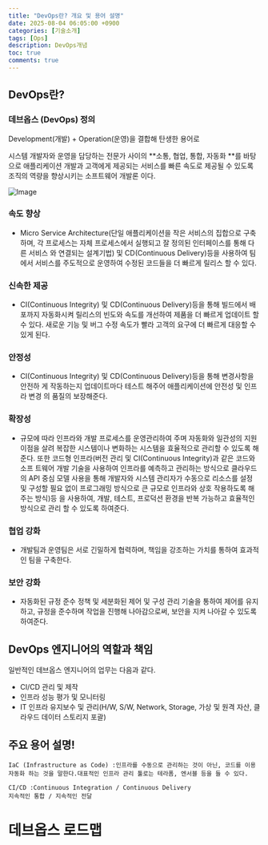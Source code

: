 ```yaml
---
title: "DevOps란? 개요 및 용어 설명"
date: 2025-08-04 06:05:00 +0900
categories: [기술소개]
tags: [Ops]
description: DevOps개념
toc: true
comments: true
---
```


## DevOps란?

### 데브옵스 (DevOps) 정의

Development(개발) + Operation(운영)을 결합해 탄생한 용어로

시스템 개발자와 운영을 담당하는 전문가 사이의 **소통, 협업, 통합, 자동화 **를 바탕으로 애플리케이션 개발과 고객에게 제공되는 서비스를 빠른 속도로 제공될 수 있도록 조직의 역량을 향상시키는 소프트웨어 개발론 이다.

![Image](https://prod-files-secure.s3.us-west-2.amazonaws.com/e6db513d-ec54-40ff-aa74-2487b0bcfe15/a19f66cd-2b2f-4b58-b6df-66622ea44baf/Untitled.png?X-Amz-Algorithm=AWS4-HMAC-SHA256&X-Amz-Content-Sha256=UNSIGNED-PAYLOAD&X-Amz-Credential=ASIAZI2LB466TR5XA5UX%2F20250805%2Fus-west-2%2Fs3%2Faws4_request&X-Amz-Date=20250805T002830Z&X-Amz-Expires=3600&X-Amz-Security-Token=IQoJb3JpZ2luX2VjEBcaCXVzLXdlc3QtMiJHMEUCIQDhOlcZuq%2F8kbJIxJhtt8wt4aeAObD%2BddsV%2B8RDdJeyQgIgYtLaaz1IoomeXp30izf%2F36gTSN%2BtempXkLFMpP4j4jIq%2FwMIUBAAGgw2Mzc0MjMxODM4MDUiDMp%2FyxWnZFezy%2Fw7PircA0QbTFqI7Q8hBxwvvH%2Fb0D8Vh7JWEmQRMoSMWXx20bXvw6i%2F4f4npON53TQwiCrX%2FgqU2helWMuf0WP4X0%2FKPVrebugvryZ4%2BR%2B7qr%2BoJl6pqNe%2FqZCzSPNJOx96nI7OTo4ZS2eswd%2BCwiyinx1egE5rQBU7pe825KtLC9ASQJa695w%2FT8WfxkyETT03iK8shHMlwAy%2FAWdU3B3gr19ORMmNeQ70lzKugwCmaLSR7f%2Bc0%2BaW0FLUerQw7JkTMXneJlWvLB9SWtGtuHmIxQIPaVQXjmeMea3NmtcCMpFH3ArR3yR5derVzEWTa1xiImKaCAlYd0mpG7tD%2FmaUIujuO4Ny1%2BKjL20Np%2Fnm0W3zJNG8Sy%2FEITP7eblJMK8OTqsCA5cJyT6DSZ4i9Pefs11L156zKfaZHC3bCjlfX3WZvPnHy08mOj0iYGKGJRXYRwCyw2Rob3ykOFJ7NcSW6Tol3gZFnx5lfCJTB1NzlXpB776p3Z%2FBufDSm15u1aMQ8i0uIV%2FWpCFWNrB64XGmDS5xxzE459nOCPsq2YeEftYi%2F4JSgr9brfq8LgfKebyTQrlN1kF52mtfcTDAbvVjoEBSkNLK%2B2UFw6c1kKIAFCR7WYMBPdgDPQuSZ%2B2a4WSOMOL0xMQGOqUBu%2BM2PRrLQrA03rPYtJZ1S4Yvp5Ue8a%2FlpWF4nkJ8FaHO1lx7VK%2BsTiyJzpn92zcxzXvDEVKkaD2C8wG6dDN4H9iM4GWZK3CoWO9LbTfLlsz4p%2Big1%2FZwJ1hVeqLKCoZmfC0ZtYaKiRfBKIndqCJ%2BByP6AnLGq7jNEXvlkyFx478eCpbHxBxOBpCN2mbxjhF6jxCD88KenXQt0ipmZUVf%2BqD1gUmZ&X-Amz-Signature=0c4ded3b2b2ed086d102fd69076f9a35573b286f3dba9860249d01110cabc18a&X-Amz-SignedHeaders=host&x-amz-checksum-mode=ENABLED&x-id=GetObject)

### 속도 향상

-  Micro Service Architecture(단일 애플리케이션을 작은 서비스의 집합으로 구축하며,
각 프로세스는 자체 프로세스에서 실행되고 잘 정의된 인터페이스를 통해 다른 서비스
와 연결되는 설계기법) 및 CD(Continuous Delivery)등을 사용하여 팀에서 서비스를
주도적으로 운영하여 수정된 코드들을 더 빠르게 릴리스 할 수 있다.
### 신속한 제공

-  CI(Continuous Integrity) 및 CD(Continuous Delivery)등을 통해 빌드에서 배포까지
자동화시켜 릴리스의 빈도와 속도를 개선하여 제품을 더 빠르게 업데이트 할 수 있다.
새로운 기능 및 버그 수정 속도가 빨라 고객의 요구에 더 빠르게 대응할 수 있게 된다.
### 안정성

-  CI(Continuous Integrity) 및 CD(Continuous Delivery)등을 통해 변경사항을 안전하
게 작동하는지 업데이트마다 테스트 해주어 애플리케이션에 안전성 및 인프라 변경
의 품질의 보장해준다.
### 확장성

-  규모에 따라 인프라와 개발 프로세스를 운영관리하여 주며 자동화와 일관성의 지원
이점을 살려 복잡한 시스템이나 변화하는 시스템을 효율적으로 관리할 수 있도록 해
준다. 또한 코드형 인프라(버전 관리 및 CI(Continuous Integrity)과 같은 코드와 소프
트웨어 개발 기술을 사용하여 인프라를 예측하고 관리하는 방식으로 클라우드의 API
중심 모델 사용을 통해 개발자와 시스템 관리자가 수동으로 리소스를 설정 및 구성할
필요 없이 프로그래밍 방식으로 큰 규모로 인프라와 상호 작용하도록 해주는 방식)등
을 사용하여, 개발, 테스트, 프로덕션 환경을 반복 가능하고 효율적인 방식으로 관리
할 수 있도록 하여준다.
### 협업 강화

- 개발팀과 운영팀은 서로 긴밀하게 협력하며, 책임을 강조하는 가치를 통하여 효과적
인 팀을 구축한다.
### 보안 강화

- 자동화된 규정 준수 정책 및 세분화된 제어 및 구성 관리 기술을 통하여 제어를 유지
하고, 규정을 준수하며 작업을 진행해 나아감으로써, 보안을 지켜 나아갈 수 있도록
하여준다.
## **DevOps 엔지니어의 역할과 책임**

일반적인 데브옵스 엔지니어의 업무는 다음과 같다.

- CI/CD 관리 및 제작
- 인프라 성능 평가 및 모니터링
- IT 인프라 유지보수 및 관리(H/W, S/W, Network, Storage, 가상 및 원격 자산, 클라우드 데이터 스토리지 포괄)
## 주요 용어 설명!

```plain text
IaC (Infrastructure as Code) :인프라를 수동으로 관리하는 것이 아닌, 코드를 이용 자동화 하는 것을 말한다.대표적인 인프라 관리 툴로는 테라폼, 엔서블 등을 들 수 있다.
```

```plain text
CI/CD :Continuous Integration / Continuous Delivery
지속적인 통합 / 지속적인 전달
```

# 데브옵스 로드맵


